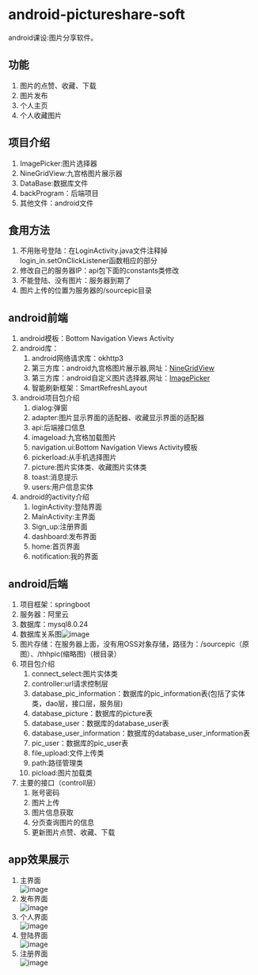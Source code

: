 # android-pictureshare-soft
android课设:图片分享软件。
## 功能
1. 图片的点赞、收藏、下载
2. 图片发布
3. 个人主页
4. 个人收藏图片
## 项目介绍
1. ImagePicker:图片选择器
2. NineGridView:九宫格图片展示器
3. DataBase:数据库文件
4. backProgram：后端项目
5. 其他文件：android文件
## 食用方法
1. 不用账号登陆：在LoginActivity.java文件注释掉 login_in.setOnClickListener函数相应的部分
2. 修改自己的服务器IP：api包下面的constants类修改
3. 不能登陆、没有图片：服务器到期了
4. 图片上传的位置为服务器的/sourcepic目录
## android前端
1. android模板：Bottom Navigation Views Activity
2. android库：
   1. android网络请求库：okhttp3
   2. 第三方库：android九宫格图片展示器,网址：[NineGridView](https://github.com/LwkCoder/NineGridView)
   3. 第三方库：android自定义图片选择器,网址：[ImagePicker](https://github.com/LwkCoder/ImagePicker)
   4. 智能刷新框架：SmartRefreshLayout
3. android项目包介绍
   1. dialog:弹窗
   2. adapter:图片显示界面的适配器、收藏显示界面的适配器
   3. api:后端接口信息
   4. imageload:九宫格加载图片
   5. navigation.ui:Bottom Navigation Views Activity模板
   6. pickerload:从手机选择图片
   7. picture:图片实体类、收藏图片实体类
   8. toast:消息提示
   9. users:用户信息实体
4. android的activity介绍
   1. loginActivity:登陆界面
   2. MainActivity:主界面
   3. Sign_up:注册界面
   4. dashboard:发布界面
   5. home:首页界面
   6. notification:我的界面
## android后端
1. 项目框架：springboot
2. 服务器：阿里云
3. 数据库：mysql8.0.24
  1. 数据库关系图![image](./screen/pic7.png)
5. 图片存储：在服务器上面，没有用OSS对象存储，路径为：/sourcepic（原图）、/thhpic(缩略图)（根目录）
6. 项目包介绍
   1. connect_select:图片实体类
   2. controller:url请求控制层
   3. database_pic_information：数据库的pic_information表(包括了实体类，dao层，接口层，服务层)
   4. database_picture：数据库的picture表
   5. database_user：数据库的database_user表
   6. database_user_information：数据库的database_user_information表
   7. pic_user：数据库的pic_user表
   8. file_upload:文件上传类
   9. path:路径管理类
   10. picload:图片加载类
7. 主要的接口（controll层）
   1. 账号密码
   2. 图片上传
   3. 图片信息获取
   4. 分页查询图片的信息
   5. 更新图片点赞、收藏、下载
## app效果展示
1. 主界面<br>![image](./screen/pic1.png)
2. 发布界面<br>![image](./screen/pic2.png)
3. 个人界面<br>![image](./screen/pic4.png)
4. 登陆界面<br>![image](./screen/pic5.png)
5. 注册界面<br>![image](./screen/pic6.png)
